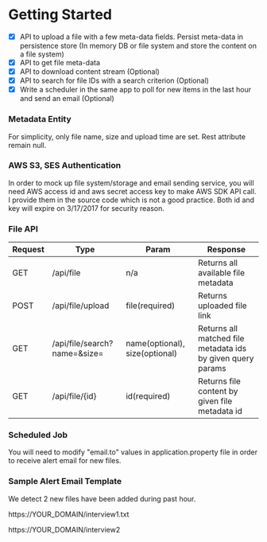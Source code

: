 # Getting Started

- [x] API to upload a file with a few meta-data fields. Persist meta-data in persistence store (In memory DB or file system and store the content on a file system)
- [x] API to get file meta-data
- [x] API to download content stream (Optional)
- [x] API to search for file IDs with a search criterion (Optional)
- [x] Write a scheduler in the same app to poll for new items in the last hour and send an email (Optional)

### Metadata Entity
For simplicity, only file name, size and upload time are set. Rest attribute remain null.

### AWS S3, SES Authentication

In order to mock up file system/storage and email sending service, you will need AWS access id and aws secret access key to  make AWS SDK API call. I provide them in the source code which is not a good practice. Both id and key will expire on 3/17/2017 for security reason.

### File API

| Request   | Type | Param | Response |
| ------------- | ------------- | ------------- |------------- |
| GET  | /api/file  | n/a  |Returns all available file metadata |
| POST |  /api/file/upload	  | file(required)  |  Returns uploaded file link|
| GET |  /api/file/search?name=&size=	 | name(optional), size(optional)    | Returns all matched file metadata ids by given query params|
| GET |  /api/file/{id}	 | id(required)  | Returns file content by given file metadata id|
          	                                                   
### Scheduled Job
You will need to modify "email.to" values in application.property file in order to receive alert email for new files.


### Sample Alert Email Template
We detect 2 new files have been added during past hour.

https://YOUR_DOMAIN/interview1.txt

https://YOUR_DOMAIN/interview2

